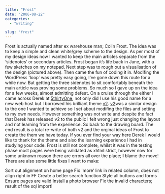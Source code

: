 ```yaml
---
title: "Frost"
date: "2006-08-22"
categories:
  - "writing"

slug: "frost"
---
```


<!-- [![Frost](/images/183898057_87a8658175_m.jpg)](https://www.flickr.com/photos/funkylarma/183898057/ "Frost") -->
Frost is actually named after ex warehouse man; Colin Frost. The idea was to keep a simple and clean white/grey scheme to the design. As per most of my design ideas now I wanted to keep the main articles separate from the ‘sidenotes’ or secondary articles. Frost began it’s life back in June, with a few sketches on my notepad. Next step was to rough out a visualisation of the design (pictured above). Then came the fun of coding it in. Modifing the WordPress 'loop’ was pretty easy going, I’ve gone down this route for a while now. But getting the three sidenotes to sit comfortably beneath the main article was proving some problems. So much so I gave up on the idea for a few weeks, almost admitting defeat. On a cruise through the either I came across Derek at [5thirtyOne](https://5thirtyone.com), not only did I use his good name for a new web host but I borrowed his brilliant theme [v2](https://5thirtyone.com/5thirtyonev2/). [v2](https://5thirtyone.com/5thirtyonev2/)was a similar design to the one I wanted to achieve so I set about modifing the files and setting to my own needs. However something was not write and despite the fact that Derek has released v2 to the public I felt wrong just changing the layout and not learning from the experience. So back to the drawing board. The end result is a total re-write of both v2 and the orginal ideas of Frost to create the them we have today. If you ever find your way here Derek I would like to thank for the theme and also the learning experience I had in studying your code. Frost is still not complete, whilst it was in the testing phase most pages were being validated as xhtml strict, however now for some unknown reason there are errors all over the place; I blame the move! There are also some little fixes I want to make:

Sort out alignment on home page Fix 'more’ link in related column, does not align right in FF Create a better search function Style all buttons and forms Ensure pages are valid Install a photo browser Fix the invalid characters; result of the sql import!
